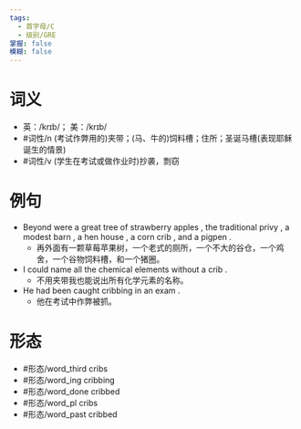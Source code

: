 ```yaml
---
tags:
  - 首字母/C
  - 级别/GRE
掌握: false
模糊: false
---
```

# 词义
- 英：/krɪb/； 美：/krɪb/
- #词性/n  (考试作弊用的)夹带；(马、牛的)饲料槽；住所；圣诞马槽(表现耶稣诞生的情景)
- #词性/v  (学生在考试或做作业时)抄袭，剽窃
# 例句
- Beyond were a great tree of strawberry apples , the traditional privy , a modest barn , a hen house , a corn crib , and a pigpen .
	- 再外面有一颗草莓苹果树，一个老式的厕所，一个不大的谷仓，一个鸡舍，一个谷物饲料槽，和一个猪圈。
- I could name all the chemical elements without a crib .
	- 不用夹带我也能说出所有化学元素的名称。
- He had been caught cribbing in an exam .
	- 他在考试中作弊被抓。
# 形态
- #形态/word_third cribs
- #形态/word_ing cribbing
- #形态/word_done cribbed
- #形态/word_pl cribs
- #形态/word_past cribbed
